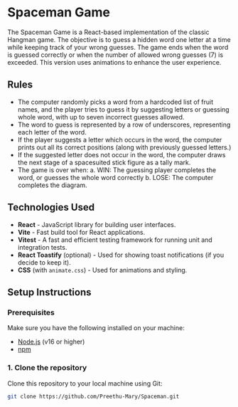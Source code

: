 # Spaceman Game

The Spaceman Game is a React-based implementation of the classic Hangman game. The objective is to guess a hidden word one letter at a time while keeping track of your wrong guesses. The game ends when the word is guessed correctly or when the number of allowed wrong guesses (7) is exceeded. This version uses animations to enhance the user experience.

## Rules

- The computer randomly picks a word from a hardcoded list of fruit names, and the player tries to guess 
it by suggesting letters or guessing whole word, with up to seven incorrect guesses allowed. 
- The word to guess is represented by a row of underscores, representing each letter of
the word.
- If the player suggests a letter which occurs in the word, the computer prints out all its
correct positions (along with previously guessed letters.)
- If the suggested letter does not occur in the word, the computer draws the next stage of
a spacesuited stick figure as a tally mark.
- The game is over when:
  a. WIN: The guessing player completes the word, or guesses the whole word
correctly
  b. LOSE: The computer completes the diagram.


## Technologies Used

- **React** - JavaScript library for building user interfaces.
- **Vite** - Fast build tool for React applications.
- **Vitest** - A fast and efficient testing framework for running unit and integration tests.
- **React Toastify** (optional) - Used for showing toast notifications (if you decide to keep it).
- **CSS** (with `animate.css`) - Used for animations and styling.

## Setup Instructions

### Prerequisites

Make sure you have the following installed on your machine:

- [Node.js](https://nodejs.org/) (v16 or higher)
- [npm](https://www.npmjs.com/)

### 1. Clone the repository

Clone this repository to your local machine using Git:

```bash
git clone https://github.com/Preethu-Mary/Spaceman.git
```
